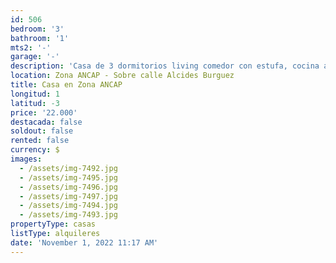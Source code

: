 ```yaml
---
id: 506
bedroom: '3'
bathroom: '1'
mts2: '-'
garage: '-'
description: 'Casa de 3 dormitorios living comedor con estufa, cocina americana y patio.  '
location: Zona ANCAP - Sobre calle Alcides Burguez
title: Casa en Zona ANCAP
longitud: 1
latitud: -3
price: '22.000'
destacada: false
soldout: false
rented: false
currency: $
images:
  - /assets/img-7492.jpg
  - /assets/img-7495.jpg
  - /assets/img-7496.jpg
  - /assets/img-7497.jpg
  - /assets/img-7494.jpg
  - /assets/img-7493.jpg
propertyType: casas
listType: alquileres
date: 'November 1, 2022 11:17 AM'
---
```


